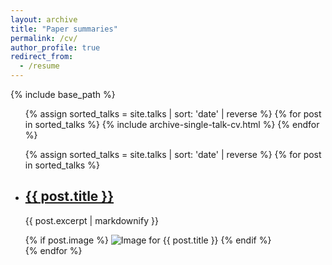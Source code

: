 ```yaml
---
layout: archive
title: "Paper summaries"
permalink: /cv/
author_profile: true
redirect_from:
  - /resume
---
```


{% include base_path %}
<!-- <div>
  <img src="path_to_your_image.jpg" alt="Image Description" style="width: 100%; max-width: 600px;">
</div>
<hr> -->


 <ul>{% assign sorted_talks = site.talks | sort: 'date' | reverse %}
    {% for post in sorted_talks %}
      {% include archive-single-talk-cv.html %}
    {% endfor %}
  </ul>

<ul>
  {% assign sorted_talks = site.talks | sort: 'date' | reverse %}
  {% for post in sorted_talks %}
    <li>
      <h2><a href="{{ post.url | relative_url }}">{{ post.title }}</a></h2>
      <p>{{ post.excerpt | markdownify }}</p>
      {% if post.image %}
        <img src="{{ post.image }}" alt="Image for {{ post.title }}" style="max-width: 300px;">
      {% endif %}
    </li>
  {% endfor %}
</ul>
